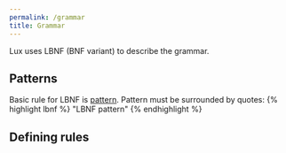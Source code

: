 ```yaml
---
permalink: /grammar
title: Grammar
---
```


Lux uses LBNF (BNF variant) to describe the grammar.

## Patterns

Basic rule for LBNF is [pattern](https://www.lua.org/pil/20.2.html). Pattern must be surrounded by quotes:
{% highlight lbnf %}
"LBNF pattern"
{% endhighlight %}

## Defining rules


